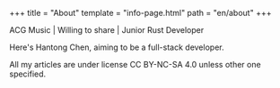 +++
title = "About"
template = "info-page.html"
path = "en/about"
+++

ACG Music | Willing to share | Junior Rust Developer

Here's Hantong Chen, aiming to be a full-stack developer.

All my articles are under license CC BY-NC-SA 4.0 unless other one specified.
